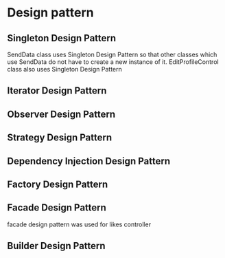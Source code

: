 # Design pattern
## Singleton Design Pattern
SendData class uses Singleton Design Pattern so that other classes which use SendData do not have to create a new instance of it.
EditProfileControl class also uses Singleton Design Pattern

## Iterator Design Pattern
## Observer Design Pattern

## Strategy Design Pattern

## Dependency Injection Design Pattern

## Factory Design Pattern

## Facade Design Pattern
facade design pattern was used for likes controller
## Builder Design Pattern
